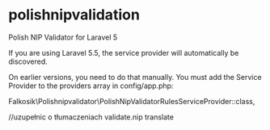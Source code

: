# polishnipvalidation
Polish NIP Validator for Laravel 5

If you are using Laravel 5.5, the service provider will automatically be discovered.

On earlier versions, you need to do that manually. You must add the Service Provider to the providers array in config/app.php:

Falkosik\Polishnipvalidator\PolishNipValidatorRulesServiceProvider::class,


//uzupełnic o tłumaczeniach validate.nip translate

